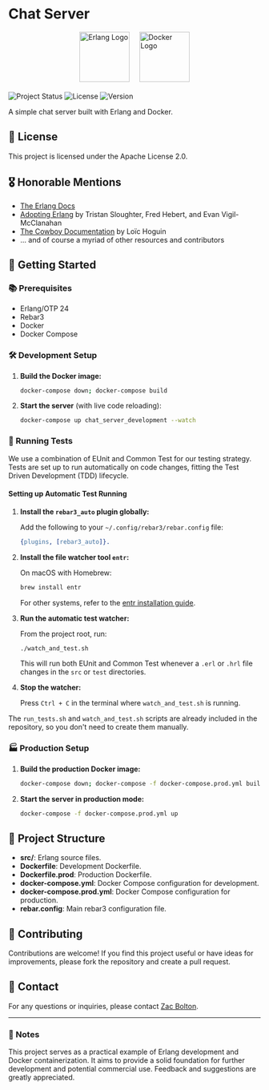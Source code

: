 # Chat Server

<div style="display: flex; justify-content: center; align-items: center; gap: 20px; margin-bottom: 20px">
  <img src="https://www.erlang.org/favicon.ico" alt="Erlang Logo" style="width: 100px; height: auto;"/>
  <img src="https://www.docker.com/wp-content/uploads/2022/03/Moby-logo.png" alt="Docker Logo" style="width: 100px; height: auto;"/>
</div>

![Project Status](https://img.shields.io/badge/status-in%20development-yellow)
![License](https://img.shields.io/badge/license-Apache%202.0-blue)
![Version](https://img.shields.io/badge/version-0.1.0-blue)

A simple chat server built with Erlang and Docker.

## 📝 License

This project is licensed under the Apache License 2.0.

## 🎖️ Honorable Mentions

- [The Erlang Docs](https://www.erlang.org/)
- [Adopting Erlang](https://adoptingerlang.org/) by Tristan Sloughter, Fred
  Hebert, and Evan Vigil-McClanahan
- [The Cowboy Documentation](https://ninenines.eu/docs/en/cowboy/2.9/guide/) by
  Loïc Hoguin
- ... and of course a myriad of other resources and contributors

## 🚀 Getting Started

### 📚 Prerequisites

- Erlang/OTP 24
- Rebar3
- Docker
- Docker Compose

### 🛠️ Development Setup

1. **Build the Docker image:**

   ```sh
   docker-compose down; docker-compose build
   ```

2. **Start the server** (with live code reloading):
   ```sh
   docker-compose up chat_server_development --watch
   ```

### 🧪 Running Tests

We use a combination of EUnit and Common Test for our testing strategy. Tests 
are set up to run automatically on code changes, fitting the Test Driven 
Development (TDD) lifecycle.

#### Setting up Automatic Test Running

1. **Install the `rebar3_auto` plugin globally:**
   
   Add the following to your `~/.config/rebar3/rebar.config` file:

   ```erlang
   {plugins, [rebar3_auto]}.
   ```

2. **Install the file watcher tool `entr`:**
   
   On macOS with Homebrew:
   ```sh
   brew install entr
   ```
   
   For other systems, refer to the [entr installation guide](https://github.com/eradman/entr#installation).

3. **Run the automatic test watcher:**

   From the project root, run:
   ```sh
   ./watch_and_test.sh
   ```

   This will run both EUnit and Common Test whenever a `.erl` or `.hrl` file changes in the `src` or `test` directories.

4. **Stop the watcher:**
   
   Press `Ctrl + C` in the terminal where `watch_and_test.sh` is running.

The `run_tests.sh` and `watch_and_test.sh` scripts are already included in the repository, so you don't need to create them manually.

### 🏭 Production Setup

1. **Build the production Docker image:**

   ```sh
   docker-compose down; docker-compose -f docker-compose.prod.yml build
   ```

2. **Start the server in production mode:**
   ```sh
   docker-compose -f docker-compose.prod.yml up
   ```

## 📂 Project Structure

- **src/**: Erlang source files.
- **Dockerfile**: Development Dockerfile.
- **Dockerfile.prod**: Production Dockerfile.
- **docker-compose.yml**: Docker Compose configuration for development.
- **docker-compose.prod.yml**: Docker Compose configuration for production.
- **rebar.config**: Main rebar3 configuration file.

## 🤝 Contributing

Contributions are welcome! If you find this project useful or have ideas for
improvements, please fork the repository and create a pull request.

## 📧 Contact

For any questions or inquiries, please contact [Zac Bolton](mailto:zacbolton2129@gmail.com).

---

### 📝 Notes

This project serves as a practical example of Erlang development and Docker
containerization. It aims to provide a solid foundation for further development
and potential commercial use. Feedback and suggestions are greatly appreciated.
